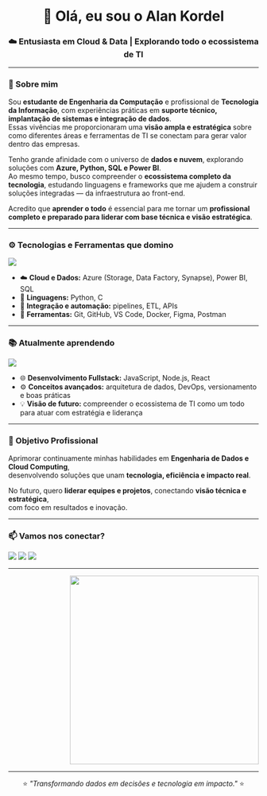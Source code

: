 <h1 align="center">👋 Olá, eu sou o Alan Kordel</h1>
<h3 align="center">☁️ Entusiasta em Cloud & Data | Explorando todo o ecossistema de TI</h3>

---

### 💼 Sobre mim

Sou **estudante de Engenharia da Computação** e profissional de **Tecnologia da Informação**, com experiências práticas em **suporte técnico, implantação de sistemas e integração de dados**.  
Essas vivências me proporcionaram uma **visão ampla e estratégica** sobre como diferentes áreas e ferramentas de TI se conectam para gerar valor dentro das empresas.  

Tenho grande afinidade com o universo de **dados e nuvem**, explorando soluções com **Azure, Python, SQL e Power BI**.  
Ao mesmo tempo, busco compreender o **ecossistema completo da tecnologia**, estudando linguagens e frameworks que me ajudem a construir soluções integradas — da infraestrutura ao front-end.  

Acredito que **aprender o todo** é essencial para me tornar um **profissional completo e preparado para liderar com base técnica e visão estratégica**.

---

### ⚙️ Tecnologias e Ferramentas que domino

<p align="left">
  <img src="https://skillicons.dev/icons?i=python,mysql,azure,powerbi,git,github,vscode,figma,postman,docker" />
</p>

- ☁️ **Cloud e Dados:** Azure (Storage, Data Factory, Synapse), Power BI, SQL  
- 🐍 **Linguagens:** Python, C  
- 🧠 **Integração e automação:** pipelines, ETL, APIs  
- 🧩 **Ferramentas:** Git, GitHub, VS Code, Docker, Figma, Postman  

---

### 📚 Atualmente aprendendo

<p align="left">
  <img src="https://skillicons.dev/icons?i=js,nodejs,react,express,cpp" />
</p>

- 🌐 **Desenvolvimento Fullstack:** JavaScript, Node.js, React  
- ⚙️ **Conceitos avançados:** arquitetura de dados, DevOps, versionamento e boas práticas  
- 💡 **Visão de futuro:** compreender o ecossistema de TI como um todo para atuar com estratégia e liderança  

---

### 🎯 Objetivo Profissional

Aprimorar continuamente minhas habilidades em **Engenharia de Dados e Cloud Computing**,  
desenvolvendo soluções que unam **tecnologia, eficiência e impacto real**.  

No futuro, quero **liderar equipes e projetos**, conectando **visão técnica e estratégica**,  
com foco em resultados e inovação.

---

### 📫 Vamos nos conectar?

<p align="left">
  <a href="mailto:seu.email@exemplo.com"><img src="https://img.shields.io/badge/Gmail-D14836?style=for-the-badge&logo=gmail&logoColor=white" /></a>
  <a href="https://linkedin.com/in/alankordel"><img src="https://img.shields.io/badge/LinkedIn-0A66C2?style=for-the-badge&logo=linkedin&logoColor=white" /></a>
  <a href="https://github.com/AlanKordel"><img src="https://img.shields.io/badge/GitHub-333333?style=for-the-badge&logo=github&logoColor=white" /></a>
</p>

---

<p align="right">
  <img src="https://cdni.iconscout.com/illustration/premium/thumb/developer-working-on-laptop-illustration-download-in-svg-png-gif-file-formats--programmer-coder-coding-technology-illustrations-3859802.png?f=webp" width="380"/>
</p>

---

<p align="center">
  ⭐ <i>"Transformando dados em decisões e tecnologia em impacto."</i> ⭐
</p>
